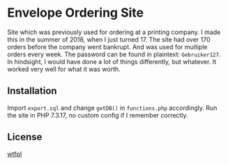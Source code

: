 # Envelope Ordering Site

Site which was previously used for ordering at a printing company. I made this in the summer of 2018, when I just turned 17. The site had over 170 orders before the company went bankrupt. And was used for multiple orders every week. The password can be found in plaintext: `Gebruiker127`. In hindsight, I would have done a lot of things differently, but whatever. It worked very well for what it was worth.

## Installation

Import `export.sql` and change `getDB()` in `functions.php` accordingly. Run the site in PHP 7.3.17, no custom config if I remember correctly.

## License
[wtfpl](https://choosealicense.com/licenses/wtfpl/)
